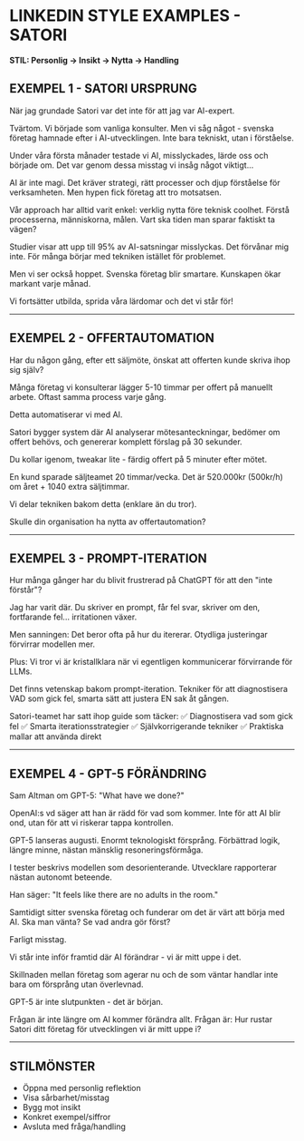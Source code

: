 # LINKEDIN STYLE EXAMPLES - SATORI

**STIL: Personlig → Insikt → Nytta → Handling**

## EXEMPEL 1 - SATORI URSPRUNG

När jag grundade Satori var det inte för att jag var AI-expert.

Tvärtom. Vi började som vanliga konsulter. Men vi såg något - svenska företag hamnade efter i AI-utvecklingen. Inte bara tekniskt, utan i förståelse.

Under våra första månader testade vi AI, misslyckades, lärde oss och började om. Det var genom dessa misstag vi insåg något viktigt...

AI är inte magi. Det kräver strategi, rätt processer och djup förståelse för verksamheten. Men hypen fick företag att tro motsatsen.

Vår approach har alltid varit enkel: verklig nytta före teknisk coolhet. Förstå processerna, människorna, målen. Vart ska tiden man sparar faktiskt ta vägen?

Studier visar att upp till 95% av AI-satsningar misslyckas. Det förvånar mig inte. För många börjar med tekniken istället för problemet.

Men vi ser också hoppet. Svenska företag blir smartare. Kunskapen ökar markant varje månad.

Vi fortsätter utbilda, sprida våra lärdomar och det vi står för!

---

## EXEMPEL 2 - OFFERTAUTOMATION

Har du någon gång, efter ett säljmöte, önskat att offerten kunde skriva ihop sig själv?

Många företag vi konsulterar lägger 5-10 timmar per offert på manuellt arbete. Oftast samma process varje gång.

Detta automatiserar vi med AI.

Satori bygger system där AI analyserar mötesanteckningar, bedömer om offert behövs, och genererar komplett förslag på 30 sekunder.

Du kollar igenom, tweakar lite - färdig offert på 5 minuter efter mötet.

En kund sparade säljteamet 20 timmar/vecka. Det är 520.000kr (500kr/h) om året + 1040 extra säljtimmar.

Vi delar tekniken bakom detta (enklare än du tror).

Skulle din organisation ha nytta av offertautomation?

---

## EXEMPEL 3 - PROMPT-ITERATION

Hur många gånger har du blivit frustrerad på ChatGPT för att den "inte förstår"?

Jag har varit där. Du skriver en prompt, får fel svar, skriver om den, fortfarande fel... irritationen växer.

Men sanningen: Det beror ofta på hur du itererar. Otydliga justeringar förvirrar modellen mer.

Plus: Vi tror vi är kristallklara när vi egentligen kommunicerar förvirrande för LLMs.

Det finns vetenskap bakom prompt-iteration. Tekniker för att diagnostisera VAD som gick fel, smarta sätt att justera EN sak åt gången.

Satori-teamet har satt ihop guide som täcker:
✅ Diagnostisera vad som gick fel
✅ Smarta iterationsstrategier
✅ Självkorrigerande tekniker
✅ Praktiska mallar att använda direkt

---

## EXEMPEL 4 - GPT-5 FÖRÄNDRING

Sam Altman om GPT-5: "What have we done?"

OpenAI:s vd säger att han är rädd för vad som kommer. Inte för att AI blir ond, utan för att vi riskerar tappa kontrollen.

GPT-5 lanseras augusti. Enormt teknologiskt försprång. Förbättrad logik, längre minne, nästan mänsklig resoneringsförmåga.

I tester beskrivs modellen som desorienterande. Utvecklare rapporterar nästan autonomt beteende.

Han säger: "It feels like there are no adults in the room."

Samtidigt sitter svenska företag och funderar om det är värt att börja med AI. Ska man vänta? Se vad andra gör först?

Farligt misstag.

Vi står inte inför framtid där AI förändrar - vi är mitt uppe i det.

Skillnaden mellan företag som agerar nu och de som väntar handlar inte bara om försprång utan överlevnad.

GPT-5 är inte slutpunkten - det är början.

Frågan är inte längre om AI kommer förändra allt. Frågan är: Hur rustar Satori ditt företag för utvecklingen vi är mitt uppe i?

---

## STILMÖNSTER
- Öppna med personlig reflektion
- Visa sårbarhet/misstag
- Bygg mot insikt
- Konkret exempel/siffror
- Avsluta med fråga/handling